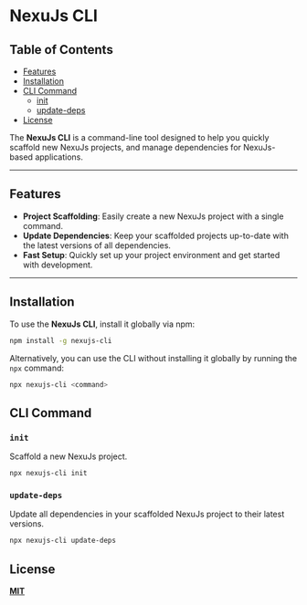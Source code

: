 # **NexuJs CLI**

## Table of Contents

- [Features](#features)
- [Installation](#installation)
- [CLI Command](#cli-command)
  - [init](#init)
  - [update-deps](#update-deps)
  <!-- - [rekey](#rekey) -->
- [License](#license)

The **NexuJs CLI** is a command-line tool designed to help you quickly scaffold new NexuJs projects, and manage dependencies for NexuJs-based applications.

---

## Features

- **Project Scaffolding**: Easily create a new NexuJs project with a single command.
- **Update Dependencies**: Keep your scaffolded projects up-to-date with the latest versions of all dependencies.
- **Fast Setup**: Quickly set up your project environment and get started with development.

---

## Installation

To use the **NexuJs CLI**, install it globally via npm:

```bash
npm install -g nexujs-cli
```

Alternatively, you can use the CLI without installing it globally by running the `npx` command:

```bash
npx nexujs-cli <command>
```

## CLI Command

### `init`

Scaffold a new NexuJs project.

```bash
npx nexujs-cli init
```

### `update-deps`

Update all dependencies in your scaffolded NexuJs project to their latest versions.

```bash
npx nexujs-cli update-deps
```

<!-- ### `rekey`

Generate a new RSA keys with length options

**Warning**: Before regenerating a new key, **make sure to decrypt your old data** using the old key. Failure to do so may result in losing access to your encrypted data.

```bash
npx nexujs-cli rekey
``` -->

## License

**[MIT](./LICENSE)**

